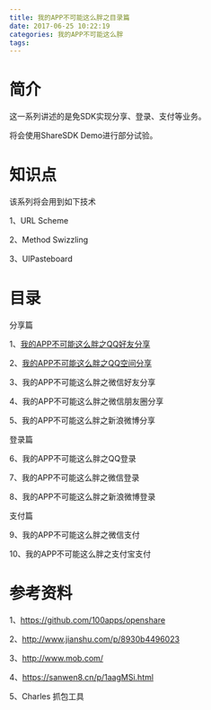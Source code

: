 ```yaml
---
title: 我的APP不可能这么胖之目录篇
date: 2017-06-25 10:22:19
categories: 我的APP不可能这么胖
tags:
---
```


# 简介
这一系列讲述的是免SDK实现分享、登录、支付等业务。 

将会使用ShareSDK Demo进行部分试验。

# 知识点
该系列将会用到如下技术  

1、URL Scheme  

2、Method Swizzling

3、UIPasteboard  


<!-- more -->

# 目录

分享篇  

1、[我的APP不可能这么胖之QQ好友分享](http://www.wangquanwei.com/2017-07-01-1.html)  

2、[我的APP不可能这么胖之QQ空间分享](http://www.wangquanwei.com/2017-07-07-1.html)

3、我的APP不可能这么胖之微信好友分享

4、我的APP不可能这么胖之微信朋友圈分享

5、我的APP不可能这么胖之新浪微博分享

登录篇  

6、我的APP不可能这么胖之QQ登录

7、我的APP不可能这么胖之微信登录

8、我的APP不可能这么胖之新浪微博登录  

支付篇

9、我的APP不可能这么胖之微信支付

10、我的APP不可能这么胖之支付宝支付

# 参考资料

1、https://github.com/100apps/openshare  

2、http://www.jianshu.com/p/8930b4496023  

3、http://www.mob.com/
  
4、https://sanwen8.cn/p/1aagMSi.html

5、Charles 抓包工具
